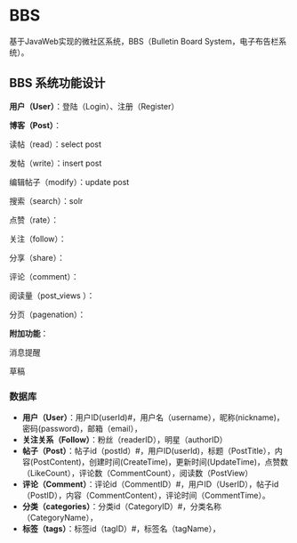 # BBS

基于JavaWeb实现的微社区系统，BBS（Bulletin Board System，电子布告栏系统）。

## BBS 系统功能设计

**用户（User）**：登陆（Login）、注册（Register）

**博客（Post）**：

读帖（read）：select post

发帖（write）：insert post

编辑帖子（modify）：update post

搜索（search）：solr

点赞（rate）：

关注（follow）：

分享（share）：

评论（comment）：

阅读量（post_views ）：

分页（pagenation）：

**附加功能**：

消息提醒

草稿

### 数据库

- **用户（User）**：用户ID(userId)#，用户名（username），昵称(nickname)，密码(password)，邮箱（email），
- **关注关系（Follow）**：粉丝（readerID），明星（authorID）
- **帖子（Post）**：帖子id（postId）#，用户ID(userId)，标题（PostTitle），内容(PostContent)，创建时间(CreateTime)，更新时间(UpdateTime)，点赞数（LikeCount），评论数（CommentCount），阅读数（PostView）
- **评论（Comment）**：评论id（CommentID）#，用户ID（UserID），帖子id（PostID），内容（CommentContent），评论时间（CommentTime）。
- **分类（categories）**：分类id（CategoryID）#，分类名称（CategoryName），
- **标签（tags）**：标签id（tagID）#，标签名（tagName），